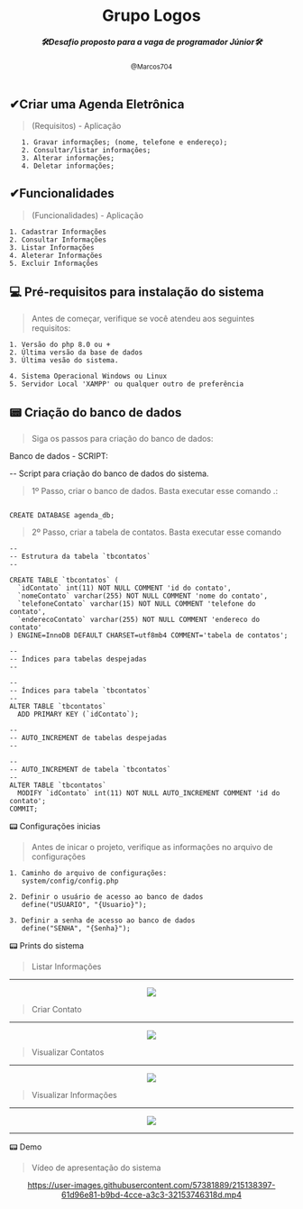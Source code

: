 
<div align="center">
<h1>Grupo Logos</h1>
<h5>🛠Desafio proposto para a vaga de programador Júnior🛠</h5>
<small>@Marcos704</small>
</div>

<br>

## ✔Criar uma Agenda Eletrônica

> (Requisitos) - Aplicação

```
   1. Gravar informações; (nome, telefone e endereço);
   2. Consultar/listar informações;
   3. Alterar informações;
   4. Deletar informações;
```
## ✔Funcionalidades

> (Funcionalidades) - Aplicação

```
1. Cadastrar Informações
2. Consultar Informações
3. Listar Informações
4. Aleterar Informações
5. Excluir Informações
```
## 💻 Pré-requisitos para instalação do sistema

> Antes de começar, verifique se você atendeu aos seguintes requisitos:
```
1. Versão do php 8.0 ou +
2. Última versão da base de dados
3. Última vesão do sistema.

4. Sistema Operacional Windows ou Linux
5. Servidor Local 'XAMPP' ou qualquer outro de preferência
```

## 📟 Criação do banco de dados

> Siga os passos para criação do banco de dados:

Banco de dados - SCRIPT:

-- Script para criação do banco de dados do sistema.


> 1º Passo, criar o banco de dados. Basta executar esse comando .:
```

CREATE DATABASE agenda_db;

```
> 2º Passo, criar a tabela de contatos. Basta executar esse comando 
```
--
-- Estrutura da tabela `tbcontatos`
--

CREATE TABLE `tbcontatos` (
  `idContato` int(11) NOT NULL COMMENT 'id do contato',
  `nomeContato` varchar(255) NOT NULL COMMENT 'nome do contato',
  `telefoneContato` varchar(15) NOT NULL COMMENT 'telefone do contato',
  `enderecoContato` varchar(255) NOT NULL COMMENT 'endereco do contato'
) ENGINE=InnoDB DEFAULT CHARSET=utf8mb4 COMMENT='tabela de contatos';

--
-- Índices para tabelas despejadas
--

--
-- Índices para tabela `tbcontatos`
--
ALTER TABLE `tbcontatos`
  ADD PRIMARY KEY (`idContato`);

--
-- AUTO_INCREMENT de tabelas despejadas
--

--
-- AUTO_INCREMENT de tabela `tbcontatos`
--
ALTER TABLE `tbcontatos`
  MODIFY `idContato` int(11) NOT NULL AUTO_INCREMENT COMMENT 'id do contato';
COMMIT;

```
📟 Configurações inicias
> Antes de inicar o projeto, verifique as informações no arquivo de configurações
```
1. Caminho do arquivo de configurações:
   system/config/config.php
   
2. Definir o usuário de acesso ao banco de dados
   define("USUARIO", "{Usuario}");
   
3. Definir a senha de acesso ao banco de dados
   define("SENHA", "{Senha}");
```
📟 Prints do sistema
> Listar Informações
<hr>

<div align="center">
<img src="https://i.ibb.co/J7ZzmXt/Screenshot-1.png">
</div>

> Criar Contato
<hr>

<div align="center">
<img src="https://i.ibb.co/rFrKFGj/Screenshot-2.png>">
</div>

> Visualizar Contatos
<hr>

<div align="center">
<img src="https://i.ibb.co/wM4Vt6T/Screenshot-3.png">
</div>

> Visualizar Informações
<hr>

<div align="center">
<img src="https://i.ibb.co/wLvzDD7/Screenshot-4.png">
</div>

<hr>

📟 Demo
> Vídeo de apresentação do sistema

<div align="center">
   
https://user-images.githubusercontent.com/57381889/215138397-61d96e81-b9bd-4cce-a3c3-32153746318d.mp4

</div>

